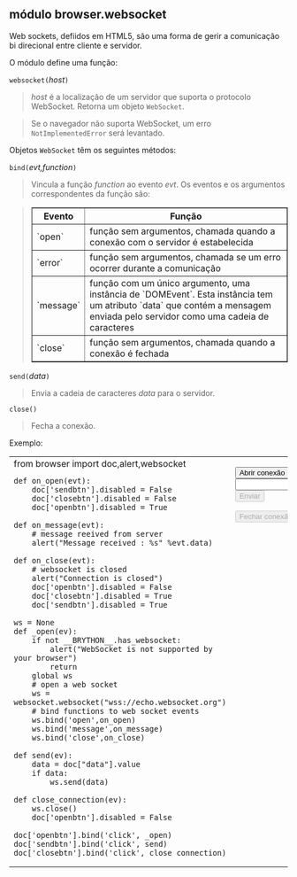 módulo **browser.websocket**
----------------------------

Web sockets, defiidos em HTML5, são uma forma de gerir a comunicação
bi direcional entre cliente e servidor.

O módulo define uma função:

`websocket(`_host_`)`

> _host_ é a localização de um servidor que suporta o protocolo
> WebSocket. Retorna um objeto `WebSocket`.

> Se o navegador não suporta WebSocket, um erro `NotImplementedError`
> será levantado.

Objetos `WebSocket` têm os seguintes métodos:

`bind(`_evt,function_`)`

> Vincula a função _function_ ao evento _evt_. Os eventos e os
> argumentos correspondentes da função são:

<blockquote>
<table border=1 cellpadding=5>
<tr>
<th>Evento</th>
<th>Função</th>
</tr>
<tr>
<td>`open`</td>
<td>função sem argumentos, chamada quando a conexão com o servidor é estabelecida</td>
</tr>
<tr>
<td>`error`</td>
<td>função sem argumentos, chamada se um erro ocorrer durante a comunicação</td>
</tr>
<tr>
<td>`message`</td>
<td>função com um único argumento, uma instância de `DOMEvent`. Esta instância tem um atributo `data` que contém a mensagem enviada pelo servidor como uma cadeia de caracteres</td>
</tr>
<tr>
<td>`close`</td>
<td>função sem argumentos, chamada quando a conexão é fechada</td>
</tr>
</table>
</blockquote>

`send(`_data_`)`
> Envia a cadeia de caracteres _data_ para o servidor.

`close()`
> Fecha a conexão.

Exemplo:
<table>
<tr>
<td id="py_source">
    from browser import doc,alert,websocket
    
    def on_open(evt):
        doc['sendbtn'].disabled = False
        doc['closebtn'].disabled = False
        doc['openbtn'].disabled = True
    
    def on_message(evt):
        # message reeived from server
        alert("Message received : %s" %evt.data)
    
    def on_close(evt):
        # websocket is closed
        alert("Connection is closed")
        doc['openbtn'].disabled = False
        doc['closebtn'].disabled = True
        doc['sendbtn'].disabled = True
    
    ws = None
    def _open(ev):
        if not __BRYTHON__.has_websocket:
            alert("WebSocket is not supported by your browser")
            return
        global ws
        # open a web socket
        ws = websocket.websocket("wss://echo.websocket.org")
        # bind functions to web socket events
        ws.bind('open',on_open)
        ws.bind('message',on_message)
        ws.bind('close',on_close)
    
    def send(ev):
        data = doc["data"].value
        if data:
            ws.send(data)
    
    def close_connection(ev):
        ws.close()
        doc['openbtn'].disabled = False

    doc['openbtn'].bind('click', _open)
    doc['sendbtn'].bind('click', send)
    doc['closebtn'].bind('click', close_connection)    
</td>
<td valign="top">
<script type='text/python'>
exec(doc['py_source'].text)
</script>

<button id="openbtn">Abrir conexão</button>
<br><input id="data"><button id="sendbtn" disabled>Enviar</button>
<p><button id="closebtn" disabled>Fechar conexão</button>
</td>
</tr>
</table>
